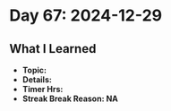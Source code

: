 # Day 67: 2024-12-29

## What I Learned
- **Topic:**
- **Details:**
- **Timer Hrs:**
- **Streak Break Reason: NA**